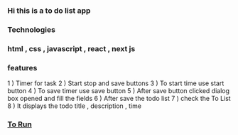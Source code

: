 ### Hi this is a to do list app 

### Technologies 

### html , css , javascript , react , next js 

### features 
1 ) Timer for task 
2 ) Start stop and save buttons
3 ) To start time use start button 
4 ) To save timer  use save button 
5 ) After save button clicked dialog box opened and fill the fields 
6 ) After save the todo list 
7 ) check the To List 
8 ) It displays the todo title , description , time 

### [To Run](https://todo-list-anilikarikatti.vercel.app/)
